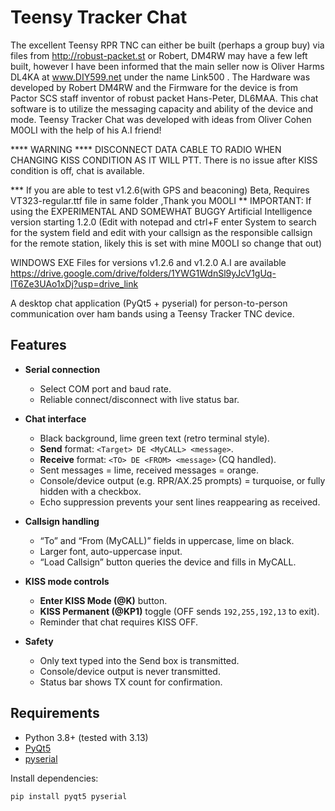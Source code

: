 # Teensy Tracker Chat

The excellent Teensy RPR TNC can either be built (perhaps a group buy) via files from http://robust-packet.st or Robert, DM4RW may have a few left built, however I have been informed that the main seller now is Oliver Harms DL4KA at www.DIY599.net under the name Link500 . The Hardware was developed by Robert DM4RW and the Firmware for the device is from Pactor SCS staff inventor of robust packet Hans-Peter, DL6MAA. This chat software is to utilize the messaging capacity and ability of the device and mode. Teensy Tracker Chat was developed with ideas from Oliver Cohen M0OLI with the help of his A.I friend! 

**** WARNING **** DISCONNECT DATA CABLE TO RADIO WHEN CHANGING KISS CONDITION AS IT WILL PTT. There is no issue after KISS condition is off, chat is available.

*** If you are able to test v1.2.6(with GPS and beaconing) Beta, Requires VT323-regular.ttf file in same folder ,Thank you M0OLI
** IMPORTANT: If using the EXPERIMENTAL AND SOMEWHAT BUGGY Artificial Intelligence version starting 1.2.0 (Edit with notepad and ctrl+F enter System to search for the system field and edit with your callsign as the responsible callsign for the remote station, likely this is set with mine M0OLI so change that out)

WINDOWS EXE Files for versions v1.2.6 and v1.2.0 A.I are available https://drive.google.com/drive/folders/1YWG1WdnSl9yJcV1gUq-lT6Ze3UAo1xDj?usp=drive_link

A desktop chat application (PyQt5 + pyserial) for person-to-person communication over ham bands using a Teensy Tracker TNC device.

## Features

- **Serial connection**  
  - Select COM port and baud rate.  
  - Reliable connect/disconnect with live status bar.  

- **Chat interface**  
  - Black background, lime green text (retro terminal style).  
  - **Send** format: `<Target> DE <MyCALL> <message>`.  
  - **Receive** format: `<TO> DE <FROM> <message>` (CQ handled).  
  - Sent messages = lime, received messages = orange.  
  - Console/device output (e.g. RPR/AX.25 prompts) = turquoise, or fully hidden with a checkbox.  
  - Echo suppression prevents your sent lines reappearing as received.

- **Callsign handling**  
  - “To” and “From (MyCALL)” fields in uppercase, lime on black.  
  - Larger font, auto-uppercase input.  
  - “Load Callsign” button queries the device and fills in MyCALL.  

- **KISS mode controls**  
  - **Enter KISS Mode (@K)** button.  
  - **KISS Permanent (@KP1)** toggle (OFF sends `192,255,192,13` to exit).  
  - Reminder that chat requires KISS OFF.  

- **Safety**  
  - Only text typed into the Send box is transmitted.  
  - Console/device output is never transmitted.  
  - Status bar shows TX count for confirmation.  

## Requirements

- Python 3.8+ (tested with 3.13)
- [PyQt5](https://pypi.org/project/PyQt5/)
- [pyserial](https://pypi.org/project/pyserial/)

Install dependencies:

```bash
pip install pyqt5 pyserial
